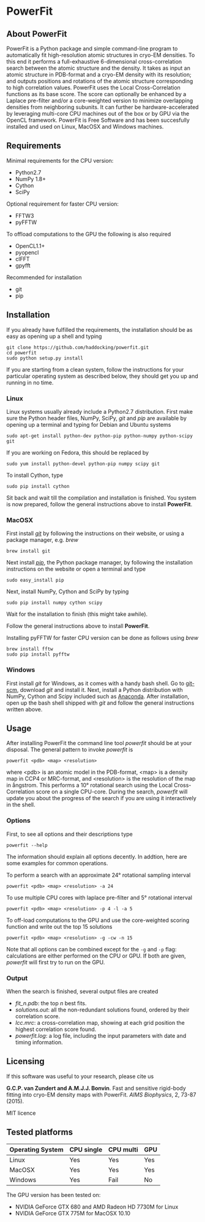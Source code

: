 # PowerFit


## About PowerFit

PowerFit is a Python package and simple command-line program to automatically
fit high-resolution atomic structures in cryo-EM densities. To this end it
performs a full-exhaustive 6-dimensional cross-correlation search between the
atomic structure and the density. It takes as input an atomic structure in
PDB-format and a cryo-EM density with its resolution; and outputs positions and
rotations of the atomic structure corresponding to high correlation values.
PowerFit uses the Local Cross-Correlation functions as its base score. The
score can optionally be enhanced by a Laplace pre-filter and/or a core-weighted
version to minimize overlapping densities from neighboring subunits. It can
further be hardware-accelerated by leveraging multi-core CPU machines out of
the box or by GPU via the OpenCL framework. PowerFit is Free Software and has
been succesfully installed and used on Linux, MacOSX and Windows machines.


## Requirements

Minimal requirements for the CPU version:

* Python2.7
* NumPy 1.8+
* Cython
* SciPy

Optional requirement for faster CPU version:

* FFTW3
* pyFFTW

To offload computations to the GPU the following is also required

* OpenCL1.1+
* pyopencl
* clFFT
* gpyfft

Recommended for installation

* git
* pip


## Installation

If you already have fulfilled the requirements, the installation should be as
easy as opening up a shell and typing

    git clone https://github.com/haddocking/powerfit.git
    cd powerfit
    sudo python setup.py install

If you are starting from a clean system, follow the instructions for your
particular operating system as described below, they should get you up and
running in no time.


### Linux 

Linux systems usually already include a Python2.7 distribution. First make
sure the Python header files, NumPy, SciPy, *git*  and *pip* are available by
opening up a terminal and typing for Debian and Ubuntu systems

    sudo apt-get install python-dev python-pip python-numpy python-scipy git

If you are working on Fedora, this should be replaced by 

    sudo yum install python-devel python-pip numpy scipy git

To install Cython, type

    sudo pip install cython

Sit back and wait till the compilation and installation is finished. You
system is now prepared, follow the general instructions above to install
**PowerFit**.


### MacOSX

First install [*git*](https://git-scm.com/download) by following the
instructions on their website, or using a package manager, e.g. *brew*

    brew install git

Next install [*pip*](https://pip.pypa.io/en/latest/installing.html), the
Python package manager, by following the installation instructions on the
website or open a terminal and type 

    sudo easy_install pip

Next, install NumPy, Cython and SciPy by typing

    sudo pip install numpy cython scipy

Wait for the installation to finish (this might take awhile).

Follow the general instructions above to install **PowerFit**.

Installing pyFFTW for faster CPU version can be done as follows using *brew*

    brew install fftw
    sudo pip install pyfftw


### Windows

First install *git* for Windows, as it comes with a handy bash shell. Go to
[git-scm](https://git-scm.com/download/), download *git* and install it. Next,
install a Python distribution with NumPy, Cython and Scipy included such as
[Anaconda](http://continuum.io/downloads). After installation, open up the
bash shell shipped with *git* and follow the general instructions written
above.


## Usage

After installing PowerFit the command line tool *powerfit* should be at your
disposal. The general pattern to invoke *powerfit* is

    powerfit <pdb> <map> <resolution>

where \<pdb\> is an atomic model in the PDB-format, \<map\> is a density map in
CCP4 or MRC-format, and \<resolution\> is the resolution of the map in
&aring;ngstrom. This performs a 10&deg; rotational search using the Local
Cross-Correlation score on a single CPU-core. During the search, *powerfit*
will update you about the progress of the search if you are using it
interactively in the shell.


### Options

First, to see all options and their descriptions type

    powerfit --help

The information should explain all options decently. 
In addtion, here are some examples for common operations.

To perform a search with an approximate 24&deg; rotational sampling interval

    powerfit <pdb> <map> <resolution> -a 24

To use multiple CPU cores with laplace pre-filter and 5&deg; rotational
interval

    powerfit <pdb> <map> <resolution> -p 4 -l -a 5

To off-load computations to the GPU and use the core-weighted scoring function
and write out the top 15 solutions

    powerfit <pdb> <map> <resolution> -g -cw -n 15

Note that all options can be combined except for the `-g` and `-p` flag:
calculations are either performed on the CPU or GPU. If both are given,
*powerfit* will first try to run on the GPU.


### Output

When the search is finished, several output files are created

* *fit_n.pdb*: the top *n* best fits.
* *solutions.out*: all the non-redundant solutions found, ordered by their
correlation score.
* *lcc.mrc*: a cross-correlation map, showing at each grid position the highest
correlation score found.
* *powerfit.log*: a log file, including the input parameters with date and timing information.


## Licensing

If this software was useful to your research, please cite us

**G.C.P. van Zundert and A.M.J.J. Bonvin**. Fast and sensitive rigid-body
fitting into cryo-EM density maps with PowerFit. *AIMS Biophysics*, 2, 73-87
(2015).

MIT licence


## Tested platforms

| Operating System| CPU single | CPU multi | GPU |
| --------------- | ---------- | --------- | --- |
|Linux            | Yes        | Yes       | Yes |
|MacOSX           | Yes        | Yes       | Yes |
|Windows          | Yes        | Fail      | No  |

The GPU version has been tested on:
* NVIDIA GeForce GTX 680 and AMD Radeon HD 7730M for Linux
* NVIDIA GeForce GTX 775M for MacOSX 10.10
